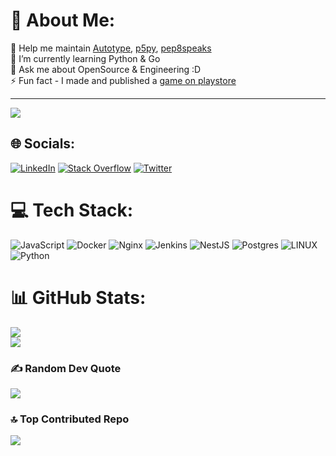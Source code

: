# 💫 About Me:
 👯 Help me maintain [Autotype](https://github.com/tushar5526/Autotype), [p5py](https://github.com/p5py/p5), [pep8speaks](https://github.com/pep8speaks-org/pep8speaks) <br>🌱 I’m currently learning Python & Go<br>💬 Ask me about OpenSource & Engineering :D<br>⚡ Fun fact - I made and published a [game on playstore](https://play.google.com/store/apps/details?id=com.DivergentGames.MissilesGo)

---

![](https://komarev.com/ghpvc/?username=tushar5526)

## 🌐 Socials:
[![LinkedIn](https://img.shields.io/badge/LinkedIn-%230077B5.svg?logo=linkedin&logoColor=white)](https://linkedin.com/in/tushar55) [![Stack Overflow](https://img.shields.io/badge/-Stackoverflow-FE7A16?logo=stack-overflow&logoColor=white)](https://stackoverflow.com/users/12409303) [![Twitter](https://img.shields.io/badge/Twitter-%231DA1F2.svg?logo=Twitter&logoColor=white)](https://twitter.com/tushar55) 

# 💻 Tech Stack:
![JavaScript](https://img.shields.io/badge/javascript-%23323330.svg?style=for-the-badge&logo=javascript&logoColor=%23F7DF1E) ![Docker](https://img.shields.io/badge/docker-%230db7ed.svg?style=for-the-badge&logo=docker&logoColor=white) ![Nginx](https://img.shields.io/badge/nginx-%23009639.svg?style=for-the-badge&logo=nginx&logoColor=white) ![Jenkins](https://img.shields.io/badge/jenkins-%232C5263.svg?style=for-the-badge&logo=jenkins&logoColor=white) ![NestJS](https://img.shields.io/badge/nestjs-%23E0234E.svg?style=for-the-badge&logo=nestjs&logoColor=white) ![Postgres](https://img.shields.io/badge/postgres-%23316192.svg?style=for-the-badge&logo=postgresql&logoColor=white) ![LINUX](https://img.shields.io/badge/Linux-FCC624?style=for-the-badge&logo=linux&logoColor=black) ![Python](https://img.shields.io/badge/python-3670A0?style=for-the-badge&logo=python&logoColor=ffdd54)
# 📊 GitHub Stats:
![](https://github-readme-stats.vercel.app/api?username=tushar5526&theme=radical&hide_border=true&include_all_commits=true&count_private=true)<br/>
![](https://github-readme-streak-stats.herokuapp.com/?user=tushar5526&theme=radical&hide_border=true)<br/>
<!-- ![](https://github-readme-stats.vercel.app/api/top-langs/?username=tushar5526&theme=radical&hide_border=true&include_all_commits=true&count_private=true&layout=compact)

## 🏆 GitHub Trophies
![](https://github-profile-trophy.vercel.app/?username=tushar5526&theme=radical&no-frame=true&no-bg=true&margin-w=4)
-->
### ✍️ Random Dev Quote
![](https://quotes-github-readme.vercel.app/api?type=horizontal&theme=radical)

### 🔝 Top Contributed Repo
![](https://github-contributor-stats.vercel.app/api?username=tushar5526&limit=5&theme=dracula&combine_all_yearly_contributions=true)

<!-- Proudly created with GPRM ( https://gprm.itsvg.in ) -->
